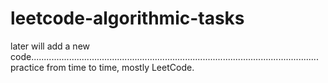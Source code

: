 # leetcode-algorithmic-tasks

later will add a new code..................................................................................................................
practice from time to time,
mostly LeetCode.


